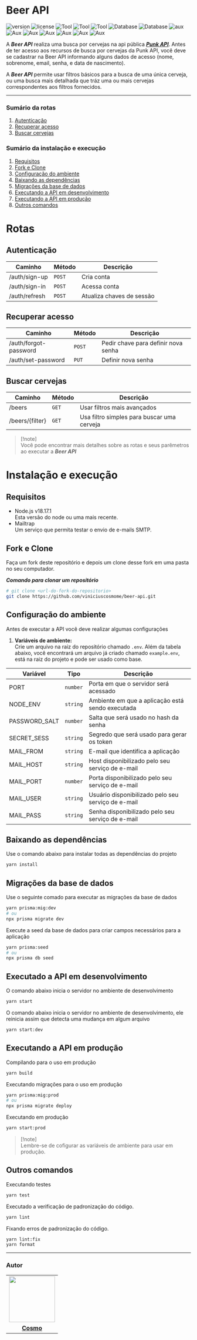 # Beer API

![version](https://img.shields.io/github/package-json/v/viniciuscosmome/beer-api?labelColor=blue&color=blue)
![license](https://img.shields.io/github/license/viniciuscosmome/beer-api?labelColor=blue&color=blue)
![Tool](https://img.shields.io/badge/-Express-white?logo=Express&logoColor=black)
![Tool](https://img.shields.io/badge/-Axios-white?logo=axios&logoColor=black)
![Tool](https://img.shields.io/badge/-Zod-white?logo=zod&logoColor=black)
![Database](https://img.shields.io/badge/-SQLite-white?logo=sqlite&logoColor=black)
![Database](https://img.shields.io/badge/-Prisma-white?logo=prisma&logoColor=black)
![aux](https://img.shields.io/badge/-TypeScript-white?logo=typescript&logoColor=black)
![Aux](https://img.shields.io/badge/-Vitest-white?logo=vitest&logoColor=black)
![Aux](https://img.shields.io/badge/-Swagger-white?logo=swagger&logoColor=black)
![Aux](https://img.shields.io/badge/-Eslint-white?logo=eslint&logoColor=black)
![Aux](https://img.shields.io/badge/-Prettier-white?logo=prettier&logoColor=black)
![Aux](https://img.shields.io/badge/-Git-white?logo=git&logoColor=black)
![Aux](https://img.shields.io/badge/-Node-white?logo=Node.js&logoColor=black)

A **_Beer API_** realiza uma busca por cervejas na api pública [**_Punk API_**](https://punkapi.com/). Antes de ter acesso aos recursos de busca por cervejas da Punk API, você deve se cadastrar na Beer API informando alguns dados de acesso (nome, sobrenome, email, senha, e data de nascimento).

A **_Beer API_** permite usar filtros básicos para a busca de uma única cerveja, ou uma busca mais detalhada que tráz uma ou mais cervejas correspondentes aos filtros fornecidos.

---

### Sumário da rotas

1. [Autenticação](#autenticação)
1. [Recuperar acesso](#recuperar-acesso)
1. [Buscar cervejas](#buscar-cervejas)

### Sumário da instalação e execução

1. [Requisitos](#requisitos)
1. [Fork e Clone](#fork-e-clone)
1. [Configuração do ambiente](#configuração-do-ambiente)
1. [Baixando as dependências](#baixando-as-dependências)
1. [Migrações da base de dados](#migrações-da-base-de-dados)
1. [Executando a API em desenvolvimento](#executado-a-api-em-desenvolvimento)
1. [Executando a API em produção](#executando-a-api-em-produção)
1. [Outros comandos](#outros-comandos)

# Rotas

## Autenticação

| Caminho       | Método | Descrição                 |
| ------------- | ------ | ------------------------- |
| /auth/sign-up | `POST` | Cria conta                |
| /auth/sign-in | `POST` | Acessa conta              |
| /auth/refresh | `POST` | Atualiza chaves de sessão |

## Recuperar acesso

| Caminho               | Método | Descrição                           |
| --------------------- | ------ | ----------------------------------- |
| /auth/forgot-password | `POST` | Pedir chave para definir nova senha |
| /auth/set-password    | `PUT`  | Definir nova senha                  |

## Buscar cervejas

| Caminho         | Método | Descrição                                  |
| --------------- | ------ | ------------------------------------------ |
| /beers          | `GET`  | Usar filtros mais avançados                |
| /beers/{filter} | `GET`  | Usa filtro simples para buscar uma cerveja |

> [!note]\
> Você pode encontrar mais detalhes sobre as rotas e seus parêmetros ao executar a **_Beer API_**

# Instalação e execução

## Requisitos

- Node.js v18.17.1\
  Esta versão do node ou uma mais recente.
- Mailtrap\
  Um serviço que permita testar o envio de e-mails SMTP.

## Fork e Clone

Faça um fork deste repositório e depois um clone desse fork em uma pasta no seu computador.

**_Comando para clonar um repositório_**

```bash
# git clone <url-do-fork-do-repositorio>
git clone https://github.com/viniciuscosmome/beer-api.git
```

## Configuração do ambiente

Antes de executar a API você deve realizar algumas configurações

1. **Variáveis de ambiente:**\
   Crie um arquivo na raiz do repositório chamado `.env`. Além da tabela abaixo, você encontrará um arquivo já criado chamado `example.env`, está na raiz do projeto e pode ser usado como base.

| Variável      | Tipo     | Descrição                                          |
| ------------- | -------- | -------------------------------------------------- |
| PORT          | `number` | Porta em que o servidor será acessado              |
| NODE_ENV      | `string` | Ambiente em que a aplicação está sendo executada   |
| PASSWORD_SALT | `number` | Salta que será usado no hash da senha              |
| SECRET_SESS   | `string` | Segredo que será usado para gerar os token         |
| MAIL_FROM     | `string` | E-mail que identifica a aplicação                  |
| MAIL_HOST     | `string` | Host disponibilizado pelo seu serviço de e-mail    |
| MAIL_PORT     | `number` | Porta disponibilizado pelo seu serviço de e-mail   |
| MAIL_USER     | `string` | Usuário disponibilizado pelo seu serviço de e-mail |
| MAIL_PASS     | `string` | Senha disponibilizado pelo seu serviço de e-mail   |

## Baixando as dependências

Use o comando abaixo para instalar todas as dependências do projeto

```bash
yarn install
```

## Migrações da base de dados

Use o seguinte comado para executar as migrações da base de dados

```bash
yarn prisma:mig:dev
# ou
npx prisma migrate dev
```

Execute a seed da base de dados para criar campos necessários para a aplicação

```bash
yarn prisma:seed
# ou
npx prisma db seed
```

## Executado a API em desenvolvimento

O comando abaixo inicia o servidor no ambiente de desenvolvimento

```bash
yarn start
```

O comando abaixo inicia o servidor no ambiente de desenvolvimento, ele reinicia assim que detecta uma mudança em algum arquivo

```bash
yarn start:dev
```

## Executando a API em produção

Compilando para o uso em produção

```bash
yarn build
```

Executando migrações para o uso em produção

```bash
yarn prisma:mig:prod
# ou
npx prisma migrate deploy
```

Executando em produção

```bash
yarn start:prod
```

> [!note]\
> Lembre-se de cofigurar as variáveis de ambiente para usar em produção.

## Outros comandos

Executando testes

```bash
yarn test
```

Executado a verificação de padronização do código.

```bash
yarn lint
```

Fixando erros de padronização do código.

```bash
yarn lint:fix
yarn format
```

---

### Autor

<table>
  <tbody>
    <tr>
      <td align=center>
        <a href="https://github.com/viniciuscosmome">
          <img width="125" src="https://avatars.githubusercontent.com/u/48590313?v=4">
        </a>
      </td>
    </tr>
    <tr>
      <td align=center>
        <a href="https://github.com/viniciuscosmome">
          <strong>Cosmo</strong>
        </a>
      </td>
    </tr>
  </tbody>
</table>
